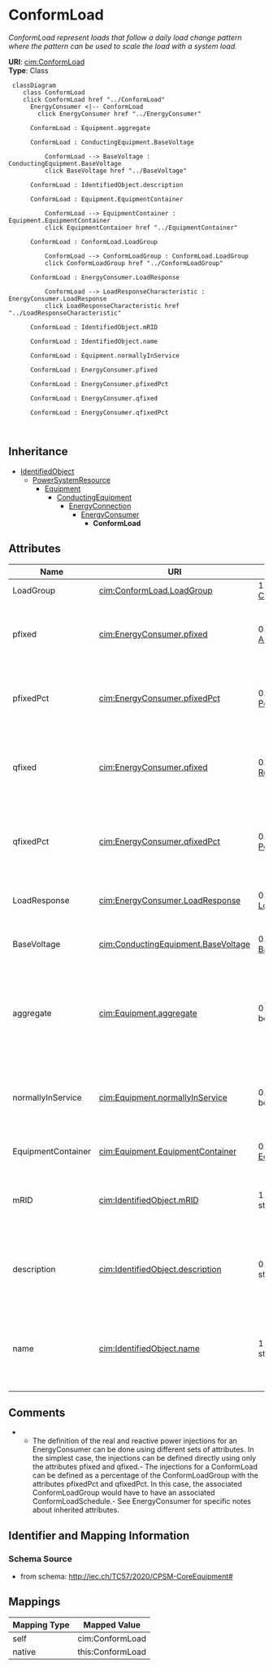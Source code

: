 # ConformLoad


_ConformLoad represent loads that follow a daily load change pattern where the pattern can be used to scale the load with a system load._





**URI**: [cim:ConformLoad](http://iec.ch/TC57/CIM100#ConformLoad)<br />
**Type**: Class




```mermaid
 classDiagram
    class ConformLoad
    click ConformLoad href "../ConformLoad"
      EnergyConsumer <|-- ConformLoad
        click EnergyConsumer href "../EnergyConsumer"
      
      ConformLoad : Equipment.aggregate
        
      ConformLoad : ConductingEquipment.BaseVoltage
        
          ConformLoad --> BaseVoltage : ConductingEquipment.BaseVoltage
          click BaseVoltage href "../BaseVoltage"
        
      ConformLoad : IdentifiedObject.description
        
      ConformLoad : Equipment.EquipmentContainer
        
          ConformLoad --> EquipmentContainer : Equipment.EquipmentContainer
          click EquipmentContainer href "../EquipmentContainer"
        
      ConformLoad : ConformLoad.LoadGroup
        
          ConformLoad --> ConformLoadGroup : ConformLoad.LoadGroup
          click ConformLoadGroup href "../ConformLoadGroup"
        
      ConformLoad : EnergyConsumer.LoadResponse
        
          ConformLoad --> LoadResponseCharacteristic : EnergyConsumer.LoadResponse
          click LoadResponseCharacteristic href "../LoadResponseCharacteristic"
        
      ConformLoad : IdentifiedObject.mRID
        
      ConformLoad : IdentifiedObject.name
        
      ConformLoad : Equipment.normallyInService
        
      ConformLoad : EnergyConsumer.pfixed
        
      ConformLoad : EnergyConsumer.pfixedPct
        
      ConformLoad : EnergyConsumer.qfixed
        
      ConformLoad : EnergyConsumer.qfixedPct
        
      
```





## Inheritance
* [IdentifiedObject](IdentifiedObject.md)
    * [PowerSystemResource](PowerSystemResource.md)
        * [Equipment](Equipment.md)
            * [ConductingEquipment](ConductingEquipment.md)
                * [EnergyConnection](EnergyConnection.md)
                    * [EnergyConsumer](EnergyConsumer.md)
                        * **ConformLoad**



## Attributes


| Name | URI | Cardinality and Range | Description | Inheritance |
| ---  | --- | --- | --- | --- |
| LoadGroup | [cim:ConformLoad.LoadGroup](http://iec.ch/TC57/CIM100#ConformLoad.LoadGroup) | 1 <br />  [ConformLoadGroup](ConformLoadGroup.md)  | Group of this ConformLoad | direct |
| pfixed | [cim:EnergyConsumer.pfixed](http://iec.ch/TC57/CIM100#EnergyConsumer.pfixed) | 0..1 <br />  [ActivePower](ActivePower.md)  | Active power of the load that is a fixed quantity and does not vary as load g... | [EnergyConsumer](EnergyConsumer.md) |
| pfixedPct | [cim:EnergyConsumer.pfixedPct](http://iec.ch/TC57/CIM100#EnergyConsumer.pfixedPct) | 0..1 <br />  [PerCent](PerCent.md)  | Fixed active power as a percentage of load group fixed active power | [EnergyConsumer](EnergyConsumer.md) |
| qfixed | [cim:EnergyConsumer.qfixed](http://iec.ch/TC57/CIM100#EnergyConsumer.qfixed) | 0..1 <br />  [ReactivePower](ReactivePower.md)  | Reactive power of the load that is a fixed quantity and does not vary as load... | [EnergyConsumer](EnergyConsumer.md) |
| qfixedPct | [cim:EnergyConsumer.qfixedPct](http://iec.ch/TC57/CIM100#EnergyConsumer.qfixedPct) | 0..1 <br />  [PerCent](PerCent.md)  | Fixed reactive power as a percentage of load group fixed reactive power | [EnergyConsumer](EnergyConsumer.md) |
| LoadResponse | [cim:EnergyConsumer.LoadResponse](http://iec.ch/TC57/CIM100#EnergyConsumer.LoadResponse) | 0..1 <br />  [LoadResponseCharacteristic](LoadResponseCharacteristic.md)  | The load response characteristic of this load | [EnergyConsumer](EnergyConsumer.md) |
| BaseVoltage | [cim:ConductingEquipment.BaseVoltage](http://iec.ch/TC57/CIM100#ConductingEquipment.BaseVoltage) | 0..1 <br />  [BaseVoltage](BaseVoltage.md)  | Base voltage of this conducting equipment | [ConductingEquipment](ConductingEquipment.md) |
| aggregate | [cim:Equipment.aggregate](http://iec.ch/TC57/CIM100#Equipment.aggregate) | 0..1 <br />  boolean  | The aggregate flag provides an alternative way of representing an aggregated ... | [Equipment](Equipment.md) |
| normallyInService | [cim:Equipment.normallyInService](http://iec.ch/TC57/CIM100#Equipment.normallyInService) | 0..1 <br />  boolean  | Specifies the availability of the equipment under normal operating conditions | [Equipment](Equipment.md) |
| EquipmentContainer | [cim:Equipment.EquipmentContainer](http://iec.ch/TC57/CIM100#Equipment.EquipmentContainer) | 0..1 <br />  [EquipmentContainer](EquipmentContainer.md)  | Container of this equipment | [Equipment](Equipment.md) |
| mRID | [cim:IdentifiedObject.mRID](http://iec.ch/TC57/CIM100#IdentifiedObject.mRID) | 1 <br />  string  | Master resource identifier issued by a model authority | [IdentifiedObject](IdentifiedObject.md) |
| description | [cim:IdentifiedObject.description](http://iec.ch/TC57/CIM100#IdentifiedObject.description) | 0..1 <br />  string  | The description is a free human readable text describing or naming the object | [IdentifiedObject](IdentifiedObject.md) |
| name | [cim:IdentifiedObject.name](http://iec.ch/TC57/CIM100#IdentifiedObject.name) | 1 <br />  string  | The name is any free human readable and possibly non unique text naming the o... | [IdentifiedObject](IdentifiedObject.md) |









## Comments

* -  The definition of the real and reactive power injections for an EnergyConsumer can be done using different sets of attributes.  In the simplest case, the injections can be defined directly using only the attributes pfixed and qfixed.-  The injections for a ConformLoad can be defined as a percentage of the ConformLoadGroup with the attributes pfixedPct and qfixedPct.  In this case, the associated ConformLoadGroup would have to have an associated ConformLoadSchedule.-  See EnergyConsumer for specific notes about inherited attributes.

## Identifier and Mapping Information







### Schema Source


* from schema: http://iec.ch/TC57/2020/CPSM-CoreEquipment#





## Mappings

| Mapping Type | Mapped Value |
| ---  | ---  |
| self | cim:ConformLoad |
| native | this:ConformLoad |




